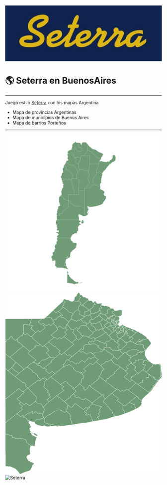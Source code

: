 ![Seterra](./svg/1.jpeg)
# 🌎 Seterra en BuenosAires
---
 Juego estilo [Seterra](https://www.seterra.com) con los mapas Argentina
 - Mapa de provincias Argentinas
 - Mapa de municipios de Buenos Aires
 - Mapa de barrios Porteños

---
![Seterra](./svg/Argentina.svg)
![Seterra](./svg/Provincia.svg)
![Seterra](./svg/CABA.svg)

